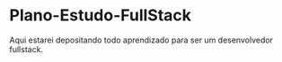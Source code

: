 # Plano-Estudo-FullStack
Aqui estarei depositando todo aprendizado para ser um desenvolvedor fullstack.
